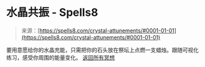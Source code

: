<!--yml

category: 未分类

date: 2024-06-12 19:56:40

-->

# 水晶共振 - Spells8

> 来源：[https://spells8.com/crystal-attunements/#0001-01-01](https://spells8.com/crystal-attunements/#0001-01-01)

要用意愿给你的水晶充能，只需把你的石头放在祭坛上点燃一支蜡烛。跟随可视化练习，感受你周围的能量变化。 [返回所有冥想](https://spells8.com/magic/guided-meditations/)
